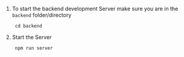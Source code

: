 1. To start the backend development Server make sure you are in the `backend` folder/directory

        cd backend

2. Start the Server

        npm run server